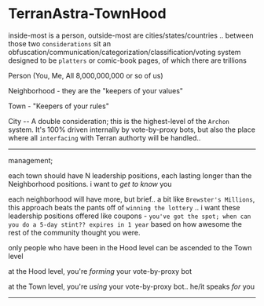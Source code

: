 
# TerranAstra-TownHood

inside-most is a person, outside-most are cities/states/countries .. between those two `considerations` sit an obfuscation/communication/categorization/classification/voting system designed to be `platters` or comic-book pages, of which there are trillions

Person (You, Me, All 8,000,000,000 or so of us)

Neighborhood - they are the "keepers of your values" 

Town - "Keepers of your rules" 

City -- A double consideration; this is the highest-level of the `Archon` system. It's 100% driven internally by vote-by-proxy bots, but also the place where all `interfacing` with Terran authorty will be handled.. 

---
management;

each town should have N leadership positions, each lasting longer than the Neighborhood positions. i want to _get to know_ you

each neighborhood will have more, but brief.. a bit like `Brewster's Millions`, this approach beats the pants off of `winning the lottery` .. i want these leadership positions offered like coupons - `you've got the spot; when can you do a 5-day stint?? expires in 1 year` based on how awesome the rest of the community thought you were. 

only people who have been in the Hood level can be ascended to the Town level 

at the Hood level, you're _forming_ your vote-by-proxy bot 

at the Town level, you're _using_ your vote-by-proxy bot.. he/it speaks _for_ you 

--- 
